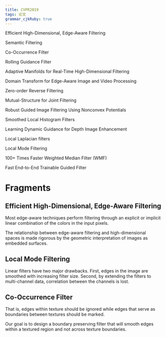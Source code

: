 ```yaml
---
title: CVPR2019
tags: 论文
grammar_cjkRuby: true
---
```


Efficient High-Dimensional, Edge-Aware Filtering

Semantic Filtering

Co-Occurrence Filter

Rolling Guidance Filter

Adaptive Manifolds for Real-Time High-Dimensional Filtering

Domain Transform for Edge-Aware Image and Video Processing

Zero-order Reverse Filtering

Mutual-Structure for Joint Filtering

Robust Guided Image Filtering Using Nonconvex Potentials

Smoothed Local Histogram Filters

Learning Dynamic Guidance for Depth Image Enhancement

Local Laplacian filters

Local Mode Filtering

100+ Times Faster Weighted Median Filter (WMF)

Fast End-to-End Trainable Guided Filter


# Fragments

## Efficient High-Dimensional, Edge-Aware Filtering

Most edge-aware techniques perform filtering through an explicit or implicit linear combination of the colors in the input pixels.  

The relationship between edge-aware filtering and high-dimensional spaces is made rigorous by the geometric interpretation of images as embedded surfaces.

## Local Mode Filtering

Linear filters have two major drawbacks. First, edges in the image are smoothed with increasing filter size. Second, by extending the filters to multi-channel data, correlation between the channels is lost.

## Co-Occurrence Filter

That is, edges within texture should be ignored while edges that serve as boundaries between textures should be marked. 

Our goal is to design a boundary preserving filter that will smooth edges within a textured region and not across texture boundaries.
